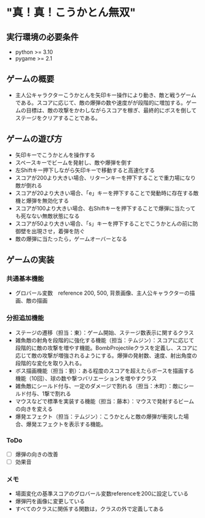 # "真！真！こうかとん無双"

## 実行環境の必要条件
* python >= 3.10
* pygame >= 2.1

## ゲームの概要
* 主人公キャラクターこうかとんを矢印キー操作により動き、敵と戦うゲームである。スコアに応じて、敵の爆弾の数や速度がが段階的に増加する。ゲームの目標は、敵の攻撃をかわしながらスコアを稼ぎ、最終的にボスを倒してステージをクリアすることである。

## ゲームの遊び方
* 矢印キーでこうかとんを操作する
* スペースキーでビームを発射し、敵や爆弾を倒す
* 左Shiftキー押下しながら矢印キーで移動すると高速化する
* スコアが200より大きい場合、リターンキーを押下することで重力場になり敵が倒れる
* スコアが20より大きい場合、「e」キーを押下することで発動時に存在する敵機と爆弾を無効化する
* スコアが100より大きい場合、右Shiftキーを押下することで爆弾に当たっても死なない無敵状態になる
* スコアが50より大きい場合、「s」キーを押下することでこうかとんの前に防御壁を出現させ，着弾を防ぐ
* 敵の爆弾に当たったら，ゲームオーバーとなる

## ゲームの実装
### 共通基本機能
* グロバール変数　reference 200, 500, 背景画像、主人公キャラクターの描画、敵の描画

### 分担追加機能
* ステージの遷移（担当：東）：ゲーム開始、ステージ数表示に関するクラス
* 雑魚敵の射角を段階的に強化する機能（担当：テムジン）：スコアに応じて段階的に敵の攻撃を増やす機能。BombProjectileクラスを定義し、スコアに応じて敵の攻撃が増強されるようにする。爆弾の発射数、速度、射出角度の段階的な変化を取り入れる。
* ボス描画機能（担当：劉）：ある程度のスコアを超えたらボースを描画する機能（10回）、球の数や撃つバリエーションを増やすクラス
* 雑魚敵にシールド付与、一定のダメージで割れる（担当：木町）：敵にシールド付与、1撃で割れる
* マウスなどで標準を実装する機能（担当：藤本）：マウスで発射するビームの向きを変える
* 爆発エフェクト（担当：テムジン）：こうかとんと敵の爆弾が衝突した場合、爆発エフェクトを表示する機能。

### ToDo
- [ ] 爆弾の向きの改善
- [ ] 効果音

### メモ
* 場面変化の基準スコアのグロバール変数referenceを200に設定している
* 爆弾円を画像に変更している
* すべてのクラスに関係する関数は，クラスの外で定義してある
